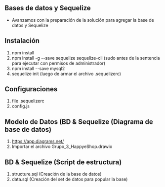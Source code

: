 Bases de datos y Sequelize
--------------------------

- Avanzamos con la preparación de la solución para agregar la base de datos y Sequelize

Instalación
-----------

1. npm install
2. npm install -g --save sequelize sequelize-cli (sudo antes de la sentencia para ejecutar con permisos de administrador)
3. npm install --save mysql2
4. sequelize init (luego de armar el archivo .sequelizerc)


Configuraciones
---------------

1. file .sequelizerc 
2. config.js


Modelo de Datos (BD & Sequelize (Diagrama de base de datos)
-----------------------------------------------------------

1. https://app.diagrams.net/
2. Importar el archivo Grupo_3_HappyeShop.drawio

BD & Sequelize (Script de estructura)
-------------------------------------

1. structure.sql (Creación de la base de datos)
2. data.sql (Creación del set de datos para popular la base)

 



